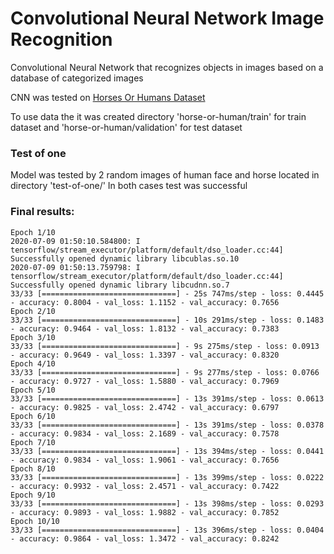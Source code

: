 # Convolutional Neural Network Image Recognition
Convolutional Neural Network that recognizes objects in images based on a database of categorized images

CNN was tested on [Horses Or Humans Dataset](https://www.kaggle.com/sanikamal/horses-or-humans-dataset) 

To use data the it was created directory 'horse-or-human/train' for train dataset and 'horse-or-human/validation' for test dataset

### Test of one

Model was tested by 2 random images of human face and horse located in directory 'test-of-one/'
In both cases test was successful

### Final results:
        
    Epoch 1/10
    2020-07-09 01:50:10.584800: I tensorflow/stream_executor/platform/default/dso_loader.cc:44] Successfully opened dynamic library libcublas.so.10
    2020-07-09 01:50:13.759798: I tensorflow/stream_executor/platform/default/dso_loader.cc:44] Successfully opened dynamic library libcudnn.so.7
    33/33 [==============================] - 25s 747ms/step - loss: 0.4445 - accuracy: 0.8004 - val_loss: 1.1152 - val_accuracy: 0.7656
    Epoch 2/10
    33/33 [==============================] - 10s 291ms/step - loss: 0.1483 - accuracy: 0.9464 - val_loss: 1.8132 - val_accuracy: 0.7383
    Epoch 3/10
    33/33 [==============================] - 9s 275ms/step - loss: 0.0913 - accuracy: 0.9649 - val_loss: 1.3397 - val_accuracy: 0.8320
    Epoch 4/10
    33/33 [==============================] - 9s 277ms/step - loss: 0.0766 - accuracy: 0.9727 - val_loss: 1.5880 - val_accuracy: 0.7969
    Epoch 5/10
    33/33 [==============================] - 13s 391ms/step - loss: 0.0613 - accuracy: 0.9825 - val_loss: 2.4742 - val_accuracy: 0.6797
    Epoch 6/10
    33/33 [==============================] - 13s 391ms/step - loss: 0.0378 - accuracy: 0.9834 - val_loss: 2.1689 - val_accuracy: 0.7578
    Epoch 7/10
    33/33 [==============================] - 13s 394ms/step - loss: 0.0441 - accuracy: 0.9834 - val_loss: 1.9061 - val_accuracy: 0.7656
    Epoch 8/10
    33/33 [==============================] - 13s 399ms/step - loss: 0.0222 - accuracy: 0.9932 - val_loss: 2.4571 - val_accuracy: 0.7422
    Epoch 9/10
    33/33 [==============================] - 13s 398ms/step - loss: 0.0293 - accuracy: 0.9893 - val_loss: 1.9882 - val_accuracy: 0.7852
    Epoch 10/10
    33/33 [==============================] - 13s 396ms/step - loss: 0.0404 - accuracy: 0.9864 - val_loss: 1.3472 - val_accuracy: 0.8242


